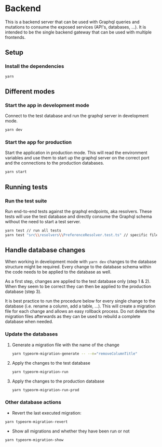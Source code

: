 # Backend

This is a backend server that can be used with Graphql queries and mutations to consume the exposed services (API's, databases, ...). It is intended to be the single backend gateway that can be used with multiple frontends.

## Setup

### Install the dependencies
```bash
yarn
```

## Different modes

### Start the app in development mode

Connect to the test database and run the graphql server in development mode.

```bash
yarn dev
```

### Start the app for production

Start the application in production mode. This will read the environment variables and use them to start up the graphql server on the correct port and the connections to the production databases.

```bash
yarn start
```

## Running tests

### Run the test suite

Run end-to-end tests against the graphql endpoints, aka resolvers. These tests will use the test database and directly consume the Graphql schema without the need to start a test server.

```bash
yarn test // run all tests
yarn test "src\\resolvers\\PreferenceResolver.test.ts" // specific file to test
```

## Handle database changes

When working in development mode with `yarn dev` changes to the database structure might be required. Every change to the database schema within the code needs to be applied to the database as well. 

As a first step, changes are applied to the test database only (step 1 & 2). When they seem to be correct they can then be applied to the production database (step 3).

It is best practice to run the procedure below for every single change to the database (i.e. rename a column, add a table, ...). This will create a migration file for each change and allows an easy rollback process. Do not delete the migration files afterwards as they can be used to rebuild a complete database when needed.

### Update the databases

1. Generate a migration file with the name of the change

    ```bash
    yarn typeorm-migration-generate -- --n="removeColumnTitle"
    ```

2. Apply the changes to the test database

   ```bash
   yarn typeorm-migration-run
   ```

3. Apply the changes to the production database

   ```bash
   yarn typeorm-migration-run-prod
   ```

### Other database actions

- Revert the last executed migration:

```bash
yarn typeorm-migration-revert
```

- Show all migrations and whether they have been run or not

```bash
yarn typeorm-migration-show
```